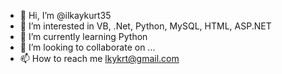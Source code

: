 - 👋 Hi, I’m @ilkaykurt35
- 👀 I’m interested in VB, .Net, Python, MySQL, HTML, ASP.NET
- 🌱 I’m currently learning Python
- 💞️ I’m looking to collaborate on ...
- 📫 How to reach me lkykrt@gmail.com

<!---
ilkaykurt35/ilkaykurt35 is a ✨ special ✨ repository because its `README.md` (this file) appears on your GitHub profile.
You can click the Preview link to take a look at your changes.
--->
